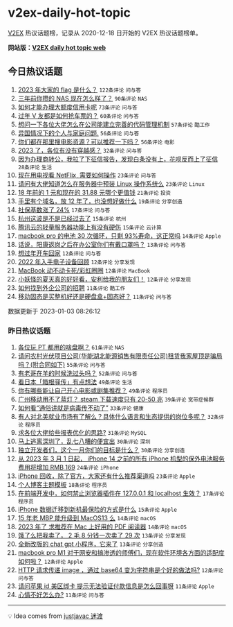 # v2ex-daily-hot-topic

[V2EX](https://www.v2ex.com/) 热议话题榜，记录从 2020-12-18 日开始的 V2EX 热议话题榜单。

**网站版：[V2EX daily hot topic web](https://boojack.github.io/v2ex-daily-hot-topic-web/)**

## 今日热议话题

<!-- TODAY BEGIN -->

1. [2023 年大家的 flag 是什么？](https://www.v2ex.com/t/906179) `122条评论` `问与答`
1. [三年前你攒的 NAS 现在怎么样了？](https://www.v2ex.com/t/906204) `90条评论` `NAS`
1. [如何才能办理大额度信用卡呢](https://www.v2ex.com/t/906244) `73条评论` `问与答`
1. [过年 V 友都是如何抢车票的？](https://www.v2ex.com/t/906181) `60条评论` `问与答`
1. [想问一下各位大佬怎么在公司能建立完善的代码管理机制](https://www.v2ex.com/t/906151) `57条评论` `酷工作`
1. [异国情况下的个人与家庭问题.](https://www.v2ex.com/t/906184) `56条评论` `问与答`
1. [你们都在那里搜电影资源？可以推荐一下吗？](https://www.v2ex.com/t/906194) `56条评论` `电影`
1. [2023 了，各位有没有穿越感？](https://www.v2ex.com/t/906154) `32条评论` `问与答`
1. [因为办理商转公，我拉了下征信报告，发现白条没有上，花呗反而上了征信](https://www.v2ex.com/t/906238) `28条评论` `生活`
1. [现在用电视看 NetFlix, 需要如何操作](https://www.v2ex.com/t/906159) `23条评论` `问与答`
1. [请问有大佬知道怎么在服务器中预装 Linux 操作系统么](https://www.v2ex.com/t/906156) `23条评论` `Linux`
1. [18 年前的 1 元和现在的 31.88 元哪个更值钱](https://www.v2ex.com/t/906248) `21条评论` `投资`
1. [手里有个域名，放 12 年了，也没想好做什么](https://www.v2ex.com/t/906227) `19条评论` `分享创造`
1. [社保基数涨了 24%](https://www.v2ex.com/t/906240) `17条评论` `问与答`
1. [杭州这波是不是已经过去了](https://www.v2ex.com/t/906234) `15条评论` `杭州`
1. [腾讯云的轻量服务器功能上有没有硬伤](https://www.v2ex.com/t/906190) `15条评论` `云计算`
1. [macbook pro 的电池 30 次循环，只剩 93%寿命，这正常吗](https://www.v2ex.com/t/906230) `14条评论` `Apple`
1. [话说，阳康返岗之后在办公室你们有戴口罩吗？](https://www.v2ex.com/t/906274) `13条评论` `问与答`
1. [想过年开车回家](https://www.v2ex.com/t/906266) `12条评论` `问与答`
1. [2022 年入手电子设备回顾](https://www.v2ex.com/t/906193) `12条评论` `分享发现`
1. [MacBook 动不动卡死/彩虹圈圈](https://www.v2ex.com/t/906160) `12条评论` `MacBook`
1. [小妖怪的夏天真的好好看，安利给我的朋友们！](https://www.v2ex.com/t/906155) `12条评论` `分享发现`
1. [如何找到外企公司的招聘](https://www.v2ex.com/t/906220) `11条评论` `酷工作`
1. [移动固态是买整机好还是硬盘盒+固态好？](https://www.v2ex.com/t/906218) `11条评论` `问与答`

数据更新于 2023-01-03 08:26:12

<!-- TODAY END -->

### 昨日热议话题

<!-- YESTERDAY BEGIN -->

1. [各位玩 PT 都用的啥盘啊？](https://www.v2ex.com/t/906013) `61条评论` `NAS`
1. [请问农村光伏项目公司(华能湖北能源销售有限责任公司)租赁我家屋顶是骗局吗？(附合同如下)](https://www.v2ex.com/t/906030) `55条评论` `问与答`
1. [有老哥在羊的时候洗过头吗？](https://www.v2ex.com/t/906083) `52条评论` `问与答`
1. [看日本「箱根驿传」有点想法](https://www.v2ex.com/t/906024) `49条评论` `生活`
1. [你有哪些能让自己开心电影或剧集推荐？](https://www.v2ex.com/t/906068) `49条评论` `程序员`
1. [广州移动用不了蓝灯？ steam 下载速度只有 20-50 兆](https://www.v2ex.com/t/906053) `39条评论` `宽带症候群`
1. [如何看“通俗讲就是病毒传不动了”](https://www.v2ex.com/t/906087) `33条评论` `健康`
1. [有人对北美就业市场有了解么？具体什么语言和生态提供的岗位多呢？](https://www.v2ex.com/t/906022) `32条评论` `程序员`
1. [求各位大佬给些报表优化的思路?](https://www.v2ex.com/t/906010) `31条评论` `MySQL`
1. [马上逃离深圳了，乱七八糟的便宜出](https://www.v2ex.com/t/906007) `30条评论` `深圳`
1. [独立开发者们，这个一月你们的目标是什么？](https://www.v2ex.com/t/906076) `30条评论` `分享创造`
1. [从 2023 年 3 月 1 日起， iPhone 14 之前的所有 iPhone 机型的保外电池服务费用将增加 RMB 169](https://www.v2ex.com/t/906046) `24条评论` `iPhone`
1. [iPhone 回收，除了官方，大家还有什么推荐渠道吗](https://www.v2ex.com/t/906034) `23条评论` `Apple`
1. [个人博客主题模板](https://www.v2ex.com/t/906107) `18条评论` `程序员`
1. [在前端开发中，如何禁止浏览器插件在 127.0.0.1 和 localhost 生效？](https://www.v2ex.com/t/906043) `17条评论` `程序员`
1. [iPhone 数据迁移到新机最保险的方式是什么](https://www.v2ex.com/t/906054) `15条评论` `Apple`
1. [15 年老 MBP 能升级到 MacOS13 么](https://www.v2ex.com/t/906050) `14条评论` `macOS`
1. [2023 年了 求推荐在 Mac 上好用的 PDF 阅读器](https://www.v2ex.com/t/906048) `14条评论` `macOS`
1. [饿了么把我卖了， 2 毛 8 分钱一次卖了 29 次](https://www.v2ex.com/t/906044) `13条评论` `分享发现`
1. [全新改版的 chat gpt 小程序，它来了](https://www.v2ex.com/t/906039) `13条评论` `分享创造`
1. [macbook pro M1 对于网安和搞渗透的师傅们，现在软件环境各方面的适配度如何啦？](https://www.v2ex.com/t/906117) `12条评论` `Apple`
1. [HTTP 请求传递 image ，通过 base64 变为字符串是个好的做法吗?](https://www.v2ex.com/t/906015) `12条评论` `问与答`
1. [请问苹果 id 美区绑卡 提示无法验证付款信息是怎么回事呀](https://www.v2ex.com/t/906095) `11条评论` `Apple`
1. [心情不好怎么办?](https://www.v2ex.com/t/906056) `11条评论` `问与答`

<!-- YESTERDAY END -->

---

💡 Idea comes from [justjavac 迷渡](https://github.com/justjavac/)
